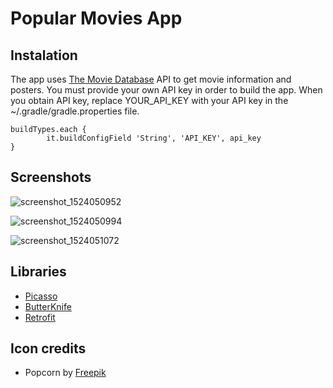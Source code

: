 # Popular Movies App

## Instalation 

The app uses [The Movie Database](http://themoviedb.org) API to get movie information and posters. You must provide your own API key in order to build the app. When you obtain API key, replace YOUR_API_KEY with your API key in the ~/.gradle/gradle.properties file.
```
buildTypes.each {
        it.buildConfigField 'String', 'API_KEY', api_key
}
```
## Screenshots
![screenshot_1524050952](https://user-images.githubusercontent.com/16197563/38929766-1b701ba2-4316-11e8-9689-9a26e9317cbc.png)

![screenshot_1524050994](https://user-images.githubusercontent.com/16197563/38929767-1b9563bc-4316-11e8-8bf0-c3f714dd1745.png)

![screenshot_1524051072](https://user-images.githubusercontent.com/16197563/38929768-1bb93d14-4316-11e8-8eef-66d08b5dcc54.png)

## Libraries
* [Picasso](https://github.com/square/picasso)
* [ButterKnife](https://github.com/JakeWharton/butterknife)
* [Retrofit](https://github.com/square/retrofit)

## Icon credits
* Popcorn by [Freepik](https://www.flaticon.com/authors/freepik)
